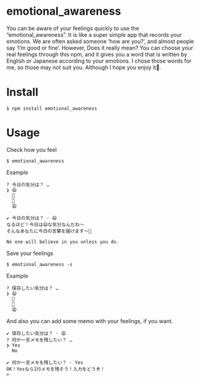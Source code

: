 # emotional_awareness
You can be aware of your feelings quickly to use the “emotional_awareness”.
It is like a super simple app that records your emotions.
We are often asked someone ‘how are you?’, and almost people say ‘I’m good or fine’.
However, Does it really mean?
You can choose your real feelings through this npm, and it gives you a word that is written by English or Japanese according to your emotions.
I chose those words for me, so those may not suit you. Although I hope you enjoy it👋.

# Install
`$ npm install emotional_awareness`

# Usage
Check how you feel

`$ emotional_awareness`

Example

```
? 今日の気分は？ …
❯ 😄
  🙂
  🙁
  😩

✔ 今日の気分は？ · 😄
なるほど！今日は😄な気分なんだね〜
そんなあなたに今日の言葉を届けます〜👀

No one will believe in you unless you do.

```

Save your feelings

`$ emotional_awareness -s`

Example

```
? 保存したい気分は？ …
❯ 😄
  🙂
  🙁
  😩

```

And also you can add some memo with your feelings, if you want.

```
✔ 保存したい気分は？ · 😩
? 何か一言メモを残したい？ …
❯ Yes
  No

✔ 何か一言メモを残したい？ · Yes
OK！Yesなら1行メモを残そう！入力をどうぞ！
>

```
